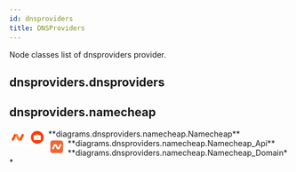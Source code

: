 ```yaml
---
id: dnsproviders
title: DNSProviders
---
```


Node classes list of dnsproviders provider.

## dnsproviders.dnsproviders


## dnsproviders.namecheap


<img width="30" src="/ExtendedDiagramIcons/resources/dnsproviders/namecheap/namecheap.png" alt="Namecheap" style="float: left; padding-right: 5px;" >
**diagrams.dnsproviders.namecheap.Namecheap**

<img width="30" src="/ExtendedDiagramIcons/resources/dnsproviders/namecheap/namecheap_api.png" alt="Namecheap_Api" style="float: left; padding-right: 5px;" >
**diagrams.dnsproviders.namecheap.Namecheap_Api**

<img width="30" src="/ExtendedDiagramIcons/resources/dnsproviders/namecheap/namecheap_domain.png" alt="Namecheap_Domain" style="float: left; padding-right: 5px;" >
**diagrams.dnsproviders.namecheap.Namecheap_Domain**
